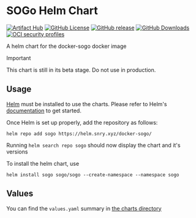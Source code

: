 # SOGo Helm Chart

[![Artifact Hub](https://img.shields.io/endpoint?url=https://artifacthub.io/badge/repository/sogo&style=flat-square)](https://artifacthub.io/packages/search?repo=sogo)
[![GitHub License](https://img.shields.io/github/license/sonroyaalmerol/docker-sogo?style=flat-square)](https://github.com/sonroyaalmerol/docker-sogo/blob/main/LICENSE)
[![GitHub release](https://img.shields.io/github/v/release/sonroyaalmerol/docker-sogo?style=flat-square)](https://github.com/sonroyaalmerol/docker-sogo/releases)
[![GitHub Downloads](https://img.shields.io/github/downloads/sonroyaalmerol/docker-sogo/total?style=flat-square)](https://github.com/sonroyaalmerol/docker-sogo/releases)
[![OCI security profiles](https://img.shields.io/badge/oci%3A%2F%2F-sogo-blue?logo=kubernetes&logoColor=white&style=flat-square)](https://github.com/sonroyaalmerol/docker-sogo/packages)


A helm chart for the docker-sogo docker image

> [!IMPORTANT]
> This chart is still in its beta stage. Do not use in production.

## Usage

[Helm](https://helm.sh) must be installed to use the charts.
Please refer to Helm's [documentation](https://helm.sh/docs/) to get started.

Once Helm is set up properly, add the repository as follows:

```console
helm repo add sogo https://helm.snry.xyz/docker-sogo/
```

Running `helm search repo sogo` should now display the chart and it's versions

To install the helm chart, use
```console
helm install sogo sogo/sogo --create-namespace --namespace sogo
```

## Values

You can find the `values.yaml` summary in [the charts directory](https://github.com/sonroyaalmerol/docker-sogo/blob/main/charts/sogo/values.yaml)